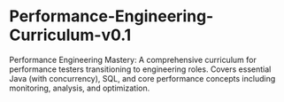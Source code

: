 # Performance-Engineering-Curriculum-v0.1
Performance Engineering Mastery: A comprehensive curriculum for performance testers transitioning to engineering roles. Covers essential Java (with concurrency), SQL, and core performance concepts including monitoring, analysis, and optimization.
